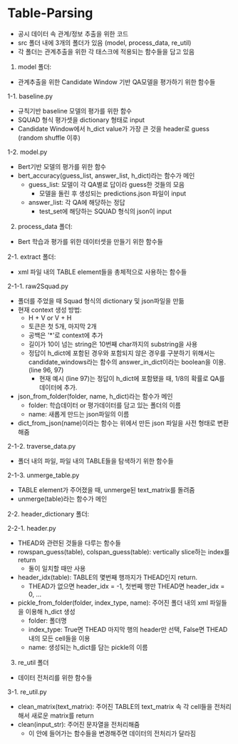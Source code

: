 # Table-Parsing
- 공시 데이터 속 관계/정보 추출을 위한 코드
- src 폴더 내에 3개의 폴더가 있음 (model, process_data, re_util)
- 각 폴더는 관계추출을 위한 각 태스크에 적용되는 함수들을 담고 있음

1. model 폴더:
- 관계추출을 위한 Candidate Window 기반 QA모델을 평가하기 위한 함수들

1-1. baseline.py
- 규칙기반 baseline 모델의 평가를 위한 함수
- SQUAD 형식 평가셋을 dictionary 형태로 input
- Candidate Window에서 h_dict value가 가장 큰 것을 header로 guess (random shuffle 이후)

1-2. model.py
- Bert기반 모델의 평가를 위한 함수
- bert_accuracy(guess_list, answer_list, h_dict)라는 함수가 메인
  - guess_list: 모델이 각 QA별로 답이라 guess한 것들의 모음
    * 모델을 돌린 후 생성되는 predictions.json 파일이 input
  - answer_list: 각 QA에 해당하는 정답
    * test_set에 해당하는 SQUAD 형식의 json이 input
  
2. process_data 폴더:
- Bert 학습과 평가를 위한 데이터셋을 만들기 위한 함수들

2-1. extract 폴더:
- xml 파일 내의 TABLE element들을 총체적으로 사용하는 함수들

2-1-1. raw2Squad.py
- 폴더를 주었을 때 Squad 형식의 dictionary 및 json파일을 만듦
- 현재 context 생성 방법:
  * H + V or V + H
  * 토큰은 첫 5개, 마지막 2개
  * 공백은 '*'로 context에 추가
  * 길이가 10이 넘는 string은 10번째 char까지의 substring을 사용
  * 정답이 h_dict에 포함된 경우와 포함되지 않은 경우를 구분하기 위해서는 candidate_windows라는 함수의 answer_in_dict이라는 boolean을 이용. (line 96, 97)
    * 현재 예시 (line 97)는 정답이 h_dict에 포함됐을 때, 1/8의 확률로 QA를 데이터에 추가.
- json_from_folder(folder, name, h_dict)라는 함수가 메인
  - folder: 학습데이터 or 평가데이터를 담고 있는 폴더의 이름
  - name: 새롭게 만드는 json파일의 이름
- dict_from_json(name)이라는 함수는 위에서 만든 json 파일을 사전 형태로 변환해줌

2-1-2. traverse_data.py
- 폴더 내의 파일, 파일 내의 TABLE들을 탐색하기 위한 함수들

2-1-3. unmerge_table.py
- TABLE element가 주어졌을 때, unmerge된 text_matrix를 돌려줌
- unmerge(table)라는 함수가 메인

2-2. header_dictionary 폴더:

2-2-1. header.py
- THEAD와 관련된 것들을 다루는 함수들
- rowspan_guess(table), colspan_guess(table): vertically slice하는 index를 return
  * 둘이 일치할 때만 사용
- header_idx(table): TABLE의 몇번째 행까지가 THEAD인지 return.
  * THEAD가 없으면 header_idx = -1, 첫번째 행만 THEAD면 header_idx = 0, ...
- pickle_from_folder(folder, index_type, name): 주어진 폴더 내의 xml 파일들을 이용해 h_dict 생성
  - folder: 폴더명
  - index_type: True면 THEAD 마지막 행의 header만 선택, False면 THEAD 내의 모든 cell들을 이용
  - name: 생성되는 h_dict를 담는 pickle의 이름

3. re_util 폴더
- 데이터 전처리를 위한 함수들

3-1. re_util.py
- clean_matrix(text_matrix): 주어진 TABLE의 text_matrix 속 각 cell들을 전처리해서 새로운 matrix를 return
- clean(input_str): 주어진 문자열을 전처리해줌
  * 이 안에 들어가는 함수들을 변경해주면 데이터의 전처리가 달라짐
